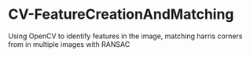 # CV-FeatureCreationAndMatching
Using OpenCV to identify features in the image, matching harris corners from in multiple images with RANSAC 
